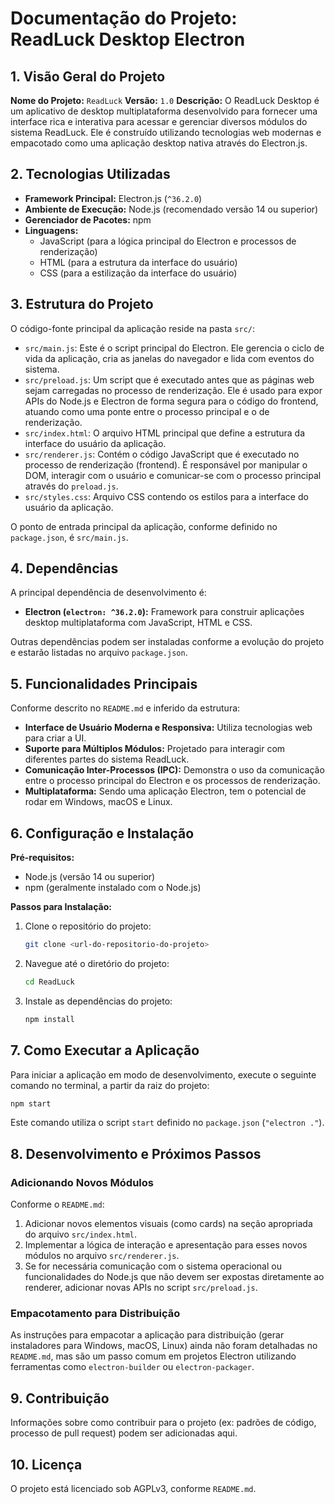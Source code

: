 # Documentação do Projeto: ReadLuck Desktop Electron

## 1. Visão Geral do Projeto

**Nome do Projeto:** `ReadLuck`
**Versão:** `1.0`
**Descrição:** O ReadLuck Desktop é um aplicativo de desktop multiplataforma desenvolvido para fornecer uma interface rica e interativa para acessar e gerenciar diversos módulos do sistema ReadLuck. Ele é construído utilizando tecnologias web modernas e empacotado como uma aplicação desktop nativa através do Electron.js.

## 2. Tecnologias Utilizadas

*   **Framework Principal:** Electron.js (`^36.2.0`)
*   **Ambiente de Execução:** Node.js (recomendado versão 14 ou superior)
*   **Gerenciador de Pacotes:** npm
*   **Linguagens:**
    *   JavaScript (para a lógica principal do Electron e processos de renderização)
    *   HTML (para a estrutura da interface do usuário)
    *   CSS (para a estilização da interface do usuário)

## 3. Estrutura do Projeto

O código-fonte principal da aplicação reside na pasta `src/`:

*   `src/main.js`: Este é o script principal do Electron. Ele gerencia o ciclo de vida da aplicação, cria as janelas do navegador e lida com eventos do sistema.
*   `src/preload.js`: Um script que é executado antes que as páginas web sejam carregadas no processo de renderização. Ele é usado para expor APIs do Node.js e Electron de forma segura para o código do frontend, atuando como uma ponte entre o processo principal e o de renderização.
*   `src/index.html`: O arquivo HTML principal que define a estrutura da interface do usuário da aplicação.
*   `src/renderer.js`: Contém o código JavaScript que é executado no processo de renderização (frontend). É responsável por manipular o DOM, interagir com o usuário e comunicar-se com o processo principal através do `preload.js`.
*   `src/styles.css`: Arquivo CSS contendo os estilos para a interface do usuário da aplicação.

O ponto de entrada principal da aplicação, conforme definido no `package.json`, é `src/main.js`.

## 4. Dependências

A principal dependência de desenvolvimento é:

*   **Electron (`electron: ^36.2.0`):** Framework para construir aplicações desktop multiplataforma com JavaScript, HTML e CSS.

Outras dependências podem ser instaladas conforme a evolução do projeto e estarão listadas no arquivo `package.json`.

## 5. Funcionalidades Principais

Conforme descrito no `README.md` e inferido da estrutura:

*   **Interface de Usuário Moderna e Responsiva:** Utiliza tecnologias web para criar a UI.
*   **Suporte para Múltiplos Módulos:** Projetado para interagir com diferentes partes do sistema ReadLuck.
*   **Comunicação Inter-Processos (IPC):** Demonstra o uso da comunicação entre o processo principal do Electron e os processos de renderização.
*   **Multiplataforma:** Sendo uma aplicação Electron, tem o potencial de rodar em Windows, macOS e Linux.

## 6. Configuração e Instalação

**Pré-requisitos:**

*   Node.js (versão 14 ou superior)
*   npm (geralmente instalado com o Node.js)

**Passos para Instalação:**

1.  Clone o repositório do projeto:
    ```bash
    git clone <url-do-repositorio-do-projeto>
    ```
2.  Navegue até o diretório do projeto:
    ```bash
    cd ReadLuck
    ```
3.  Instale as dependências do projeto:
    ```bash
    npm install
    ```

## 7. Como Executar a Aplicação

Para iniciar a aplicação em modo de desenvolvimento, execute o seguinte comando no terminal, a partir da raiz do projeto:

```bash
npm start
```
Este comando utiliza o script `start` definido no `package.json` (`"electron ."`).

## 8. Desenvolvimento e Próximos Passos

### Adicionando Novos Módulos

Conforme o `README.md`:

1.  Adicionar novos elementos visuais (como cards) na seção apropriada do arquivo `src/index.html`.
2.  Implementar a lógica de interação e apresentação para esses novos módulos no arquivo `src/renderer.js`.
3.  Se for necessária comunicação com o sistema operacional ou funcionalidades do Node.js que não devem ser expostas diretamente ao renderer, adicionar novas APIs no script `src/preload.js`.

### Empacotamento para Distribuição

As instruções para empacotar a aplicação para distribuição (gerar instaladores para Windows, macOS, Linux) ainda não foram detalhadas no `README.md`, mas são um passo comum em projetos Electron utilizando ferramentas como `electron-builder` ou `electron-packager`.

## 9. Contribuição

Informações sobre como contribuir para o projeto (ex: padrões de código, processo de pull request) podem ser adicionadas aqui.

## 10. Licença

O projeto está licenciado sob AGPLv3, conforme `README.md`. 
